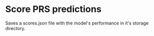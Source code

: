 # Score PRS predictions

Saves a scores.json file with the model's performance in it's storage directory.
